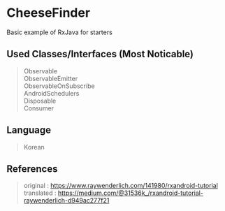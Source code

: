 # CheeseFinder
Basic example of RxJava for starters

## Used Classes/Interfaces (Most Noticable)
> Observable    
> ObservableEmitter   
> ObservableOnSubscribe   
> AndroidSchedulers   
> Disposable   
> Consumer   
      
## Language
> Korean   


## References
> original : https://www.raywenderlich.com/141980/rxandroid-tutorial   
> translated : https://medium.com/@31536k_/rxandroid-tutorial-raywenderlich-d949ac277f21   
